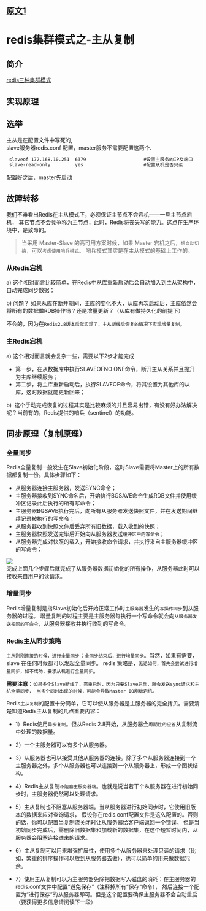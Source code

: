 
## [原文1](https://www.cnblogs.com/kevingrace/p/5685332.html)

# redis集群模式之-主从复制

## 简介

[redis三种集群模式](../03、基础知识/30、redis三种集群模式.md)

## 实现原理

## 选举
主从是在配置文件中写死的,  
slave服务器redis.conf 配置，master服务不需要配置这两个.
```xml
 slaveof 172.168.10.251  6379                     #设置主服务的IP及端口
 slave-read-only         yes                      #配置从机是否只读
```
配置好之后，master先启动
## 故障转移

我们不难看出Redis在主从模式下，必须保证主节点不会宕机——一旦主节点宕机，
其它节点不会竞争称为主节点，此时，Redis将丧失写的能力。这点在生产环境中，是致命的。

> 当采用 Master-Slave 的高可用方案时候，如果 Master 宕机之后，`想自动切换`，可以`考虑使用哨兵模式`。
哨兵模式其实是在主从模式的基础上工作的。

### 从Redis宕机

a) 这个相对而言比较简单，在Redis中从库重新启动后会自动加入到主从架构中，自动完成同步数据；

b) 问题？ 如果从库在断开期间，主库的变化不大，从库再次启动后，主库依然会将所有的数据做RDB操作吗？还是增量更新？（从库有做持久化的前提下）
 
 不会的，因为在`Redis2.8版本后就实现了，主从断线后恢复的情况下实现增量复制`。

### 主Redis宕机

a) 这个相对而言就会复杂一些，需要以下2步才能完成
- 第一步，在从数据库中执行SLAVEOFNO ONE命令，断开主从关系并且提升为主库继续服务；  
- 第二步，将主库重新启动后，执行SLAVEOF命令，将其设置为其他库的从库，这时数据就能更新回来；

b)  这个手动完成恢复的过程其实是比较麻烦的并且容易出错，有没有好办法解决呢？当前有的，Redis提供的哨兵（sentinel）的功能。
 

## 同步原理（复制原理）

### 全量同步
Redis全量复制一般发生在Slave初始化阶段，这时Slave需要将Master上的所有数据都复制一份。具体步骤如下：

-  从服务器连接主服务器，发送SYNC命令；
-  主服务器接收到SYNC命名后，开始执行BGSAVE命令生成RDB文件并使用缓冲区记录此后执行的所有写命令；
-  主服务器BGSAVE执行完后，向所有从服务器发送快照文件，并在发送期间继续记录被执行的写命令；
-  从服务器收到快照文件后丢弃所有旧数据，载入收到的快照；
-  主服务器快照发送完毕后开始向从服务器发送`缓冲区中的写命令`；
-  从服务器完成对快照的载入，开始接收命令请求，并执行来自主服务器缓冲区的写命令；

![](../../../images/redis/cluster/redis_master_slave_sync_data.png)  
完成上面几个步骤后就完成了从服务器数据初始化的所有操作，从服务器此时可以接收来自用户的读请求。

### 增量同步
Redis增量复制是指Slave初始化后开始正常工作时`主服务器`发生的`写操作同步`到从服务器的过程。
增量复制的过程主要是主服务器每执行一个写命令就会向`从服务器发送相同的写命令`，从服务器接收并执行收到的写命令。
 
### Redis主从同步策略
`主从刚刚连接的时候，进行全量同步`；`全同步结束后，进行增量同步`。当然，如果有需要，slave 在任何时候都可以发起全量同步。
redis 策略是，`无论如何，首先会尝试进行增量同步，如不成功，要求从机进行全量同步`。
 
**需要注意**：`如果多个Slave断线了，需重启时，因为只要Slave启动，就会发送sync请求和主机全量同步，
当多个同时出现的时候，可能会导致Master IO剧增宕机。`

Redis`主从复制`的配置十分简单，它可以使从服务器是主服务器的完全拷贝。需要清楚知道Redis主从复制的几点重要内容：

- 1）Redis使用`异步复制`。但从Redis 2.8开始，从服务器会`周期性的应答`从复制流中处理的数据量。

- 2）一个主服务器可以有多个从服务器。

- 3）从服务器也可以接受其他从服务器的连接。除了多个从服务器连接到一个主服务器之外，多个从服务器也可以连接到一个从服务器上，形成一个图状结构。

- 4）Redis主从复制`不阻塞主服务器端`。也就是说当若干个从服务器在进行初始同步时，主服务器仍然可以处理请求。

- 5）主从复制也不阻塞从服务器端。当从服务器进行初始同步时，它使用旧版本的数据来应对查询请求，
假设你在redis.conf配置文件是这么配置的。否则的话，你可以配置当复制流关闭时让从服务器给客户端返回一个错误。
但是当初始同步完成后，需删除旧数据集和加载新的数据集，在这个短暂时间内，从服务器会阻塞连接进来的请求。

- 6）主从复制可以用来增强扩展性，使用多个从服务器来处理只读的请求（比如，繁重的排序操作可以放到从服务器去做），也可以简单的用来做数据冗余。

- 7）使用主从复制可以为主服务器免除把数据写入磁盘的消耗：在主服务器的redis.conf文件中配置“避免保存”（注释掉所有“保存“命令），
然后连接一个配置为“进行保存”的从服务器即可。但是这个配置要确保主服务器不会自动重启（要获得更多信息请阅读下一段）